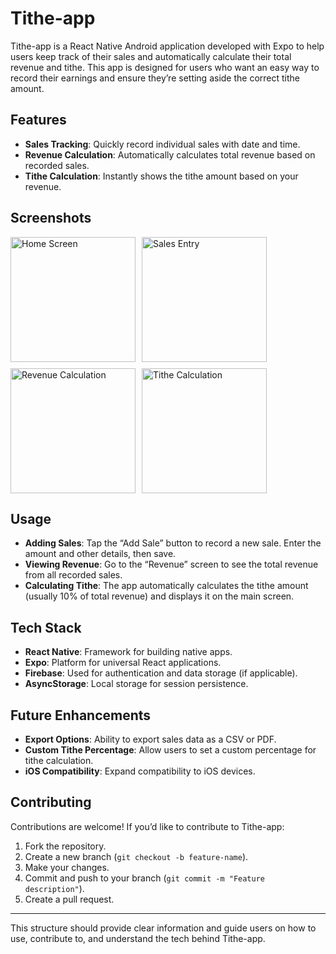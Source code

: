 # Tithe-app

Tithe-app is a React Native Android application developed with Expo to help users keep track of their sales and automatically calculate their total revenue and tithe. This app is designed for users who want an easy way to record their earnings and ensure they’re setting aside the correct tithe amount.

## Features
- **Sales Tracking**: Quickly record individual sales with date and time.
- **Revenue Calculation**: Automatically calculates total revenue based on recorded sales.
- **Tithe Calculation**: Instantly shows the tithe amount based on your revenue.

## Screenshots
<div style="display: flex; flex-wrap: wrap; gap: 10px;">
    <img src="https://github.com/user-attachments/assets/b0053639-617b-4474-80bb-907aa3d31b61" width="200" alt="Home Screen"/>
    <img src="https://github.com/user-attachments/assets/fa9153ab-7263-4256-b5eb-bda9b359b290" width="200" alt="Sales Entry"/>
    <img src="https://github.com/user-attachments/assets/b534e390-b91d-4c98-a1e1-4f43c349842b" width="200" alt="Revenue Calculation"/>
    <img src="https://github.com/user-attachments/assets/3215673a-9861-4ccc-a2f4-eda444a5ad8a" width="200" alt="Tithe Calculation"/>
</div>

## Usage
- **Adding Sales**: Tap the “Add Sale” button to record a new sale. Enter the amount and other details, then save.
- **Viewing Revenue**: Go to the “Revenue” screen to see the total revenue from all recorded sales.
- **Calculating Tithe**: The app automatically calculates the tithe amount (usually 10% of total revenue) and displays it on the main screen.

## Tech Stack
- **React Native**: Framework for building native apps.
- **Expo**: Platform for universal React applications.
- **Firebase**: Used for authentication and data storage (if applicable).
- **AsyncStorage**: Local storage for session persistence.

## Future Enhancements
- **Export Options**: Ability to export sales data as a CSV or PDF.
- **Custom Tithe Percentage**: Allow users to set a custom percentage for tithe calculation.
- **iOS Compatibility**: Expand compatibility to iOS devices.

## Contributing
Contributions are welcome! If you’d like to contribute to Tithe-app:
1. Fork the repository.
2. Create a new branch (`git checkout -b feature-name`).
3. Make your changes.
4. Commit and push to your branch (`git commit -m "Feature description"`).
5. Create a pull request.

---

This structure should provide clear information and guide users on how to use, contribute to, and understand the tech behind Tithe-app.
